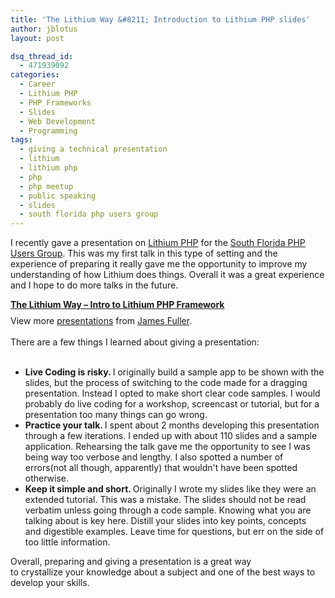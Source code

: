 ```yaml
---
title: 'The Lithium Way &#8211; Introduction to Lithium PHP slides'
author: jblotus
layout: post

dsq_thread_id:
  - 471939092
categories:
  - Career
  - Lithium PHP
  - PHP Frameworks
  - Slides
  - Web Development
  - Programming
tags:
  - giving a technical presentation
  - lithium
  - lithium php
  - php
  - php meetup
  - public speaking
  - slides
  - south florida php users group
---
```

I recently gave a presentation on <a title="Lithium PHP Framework" href="http://lithify.me/" target="_blank">Lithium PHP</a> for the <a title="South Florida PHP Users Group" href="http://www.meetup.com/South-Florida-PHP-Users-Group/events/36280502/" target="_blank">South Florida PHP Users Group</a>. This was my first talk in this type of setting and the experience of preparing it really gave me the opportunity to improve my understanding of how Lithium does things. Overall it was a great experience and I hope to do more talks in the future.

<!--more-->

<div id="__ss_10160823" style="width: 425px;">
  <strong style="display: block; margin: 12px 0 4px;"><a title="The Lithium Way - Intro to Lithium PHP Framework" href="http://www.slideshare.net/jblotus/the-lithium-way-intro-to-lithium-php-framework">The Lithium Way &#8211; Intro to Lithium PHP Framework</a></strong>

  <div style="padding: 5px 0 12px;">
    View more <a href="http://www.slideshare.net/">presentations</a> from <a href="http://www.slideshare.net/jblotus">James Fuller</a>.
  </div>
</div>

<div style="padding: 5px 0 12px;">
  There are a few things I learned about giving a presentation:
</div>

<div style="padding: 5px 0 12px;">
  <ul>
    <li>
      <strong>Live Coding is risky. </strong>I originally build a sample app to be shown with the slides, but the process of switching to the code made for a dragging presentation. Instead I opted to make short clear code samples. I would probably do live coding for a workshop, screencast or tutorial, but for a presentation too many things can go wrong.
    </li>
    <li>
      <strong>Practice your talk. </strong>I spent about 2 months developing this presentation through a few iterations. I ended up with about 110 slides and a sample application. Rehearsing the talk gave me the opportunity to see I was being way too verbose and lengthy. I also spotted a number of errors(not all though, apparently) that wouldn't have been spotted otherwise.
    </li>
    <li>
      <strong>Keep it simple and short. </strong>Originally I wrote my slides like they were an extended tutorial. This was a mistake. The slides should not be read verbatim unless going through a code sample. Knowing what you are talking about is key here. Distill your slides into key points, concepts and digestible examples. Leave time for questions, but err on the side of too little information.
    </li>
  </ul>

  <div>
    Overall, preparing and giving a presentation is a great way to crystallize your knowledge about a subject and one of the best ways to develop your skills.
  </div>
</div>
